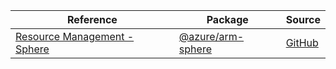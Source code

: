 | Reference | Package | Source |
|---|---|---|
|[Resource Management - Sphere](arm-sphere-readme.md)|[@azure/arm-sphere](https://www.npmjs.com/package/@azure/arm-sphere)|[GitHub](https://github.com/Azure/azure-sdk-for-js/blob/main/sdk/sphere/arm-sphere)|
